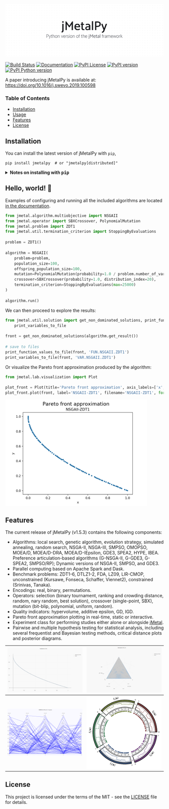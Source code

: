 ![jMetalPy](docs/source/jmetalpy.png)

[![Build Status](https://img.shields.io/travis/jMetal/jMetalPy/master.svg?style=flat-square)](https://travis-ci.org/jMetal/jMetalPy)
[![Documentation](https://img.shields.io/badge/docs-online-success?style=flat-square)](https://jmetal.github.io/jMetalPy/index.html)
[![PyPI License](https://img.shields.io/pypi/l/jMetalPy.svg?style=flat-square)]()
[![PyPI version](https://img.shields.io/pypi/v/jMetalPy.svg?style=flat-square)]()
[![PyPI Python version](https://img.shields.io/pypi/pyversions/jMetalPy.svg?style=flat-square)]()

A paper introducing jMetalPy is available at: https://doi.org/10.1016/j.swevo.2019.100598

### Table of Contents
- [Installation](#installation)
- [Usage](#hello-world-)
- [Features](#features)
- [License](#license)

## Installation

You can install the latest version of jMetalPy with `pip`, 

```console
pip install jmetalpy  # or "jmetalpy[distributed]"
```

<details><summary><b>Notes on installing with <tt>pip</tt></b></summary>
<p>

jMetalPy includes features for parallel and distributed computing based on [pySpark](https://spark.apache.org/docs/latest/api/python/index.html) and [Dask](https://dask.org/).

These (extra) dependencies are *not* automatically installed when running `pip`, which only comprises the core functionality of the framework (enough for most users):

```console
pip install jmetalpy
```

This is the equivalent of running: 

```console
pip install "jmetalpy[core]"
```

Other supported commands are listed next:

```console
pip install "jmetalpy[docs]"  # Install requirements for building docs
pip install "jmetalpy[distributed]"  # Install requirements for parallel/distributed computing
pip install "jmetalpy[complete]"  # Install all requirements
```

</p>
</details>

## Hello, world! 👋

Examples of configuring and running all the included algorithms are located [in the documentation](https://jmetal.github.io/jMetalPy/multiobjective.algorithms.html).

```python
from jmetal.algorithm.multiobjective import NSGAII
from jmetal.operator import SBXCrossover, PolynomialMutation
from jmetal.problem import ZDT1
from jmetal.util.termination_criterion import StoppingByEvaluations

problem = ZDT1()

algorithm = NSGAII(
    problem=problem,
    population_size=100,
    offspring_population_size=100,
    mutation=PolynomialMutation(probability=1.0 / problem.number_of_variables, distribution_index=20),
    crossover=SBXCrossover(probability=1.0, distribution_index=20),
    termination_criterion=StoppingByEvaluations(max=25000)
)

algorithm.run()
```

We can then proceed to explore the results:

```python
from jmetal.util.solution import get_non_dominated_solutions, print_function_values_to_file, \ 
    print_variables_to_file

front = get_non_dominated_solutions(algorithm.get_result())

# save to files
print_function_values_to_file(front, 'FUN.NSGAII.ZDT1')
print_variables_to_file(front, 'VAR.NSGAII.ZDT1')
```

Or visualize the Pareto front approximation produced by the algorithm:

```python
from jmetal.lab.visualization import Plot

plot_front = Plot(title='Pareto front approximation', axis_labels=['x', 'y'])
plot_front.plot(front, label='NSGAII-ZDT1', filename='NSGAII-ZDT1', format='png')
```

<img src=docs/source/_static/NSGAII-ZDT1.png width=450 alt="Pareto front approximation">

## Features
The current release of jMetalPy (v1.5.3) contains the following components:

* Algorithms: local search, genetic algorithm, evolution strategy, simulated annealing, random search, NSGA-II, NSGA-III, SMPSO, OMOPSO, MOEA/D, MOEA/D-DRA, MOEA/D-IEpsilon, GDE3, SPEA2, HYPE, IBEA. Preference articulation-based algorithms (G-NSGA-II, G-GDE3, G-SPEA2, SMPSO/RP); Dynamic versions of NSGA-II, SMPSO, and GDE3.
* Parallel computing based on Apache Spark and Dask.
* Benchmark problems: ZDT1-6, DTLZ1-2, FDA, LZ09, LIR-CMOP, unconstrained (Kursawe, Fonseca, Schaffer, Viennet2), constrained (Srinivas, Tanaka).
* Encodings: real, binary, permutations.
* Operators: selection (binary tournament, ranking and crowding distance, random, nary random, best solution), crossover (single-point, SBX), mutation (bit-blip, polynomial, uniform, random).
* Quality indicators: hypervolume, additive epsilon, GD, IGD.
* Pareto front approximation plotting in real-time, static or interactive.
* Experiment class for performing studies either alone or alongside [jMetal](https://github.com/jMetal/jMetal).
* Pairwise and multiple hypothesis testing for statistical analysis, including several frequentist and Bayesian testing methods, critical distance plots and posterior diagrams.

| ![Scatter plot 2D](docs/source/_static/2D.gif) | ![Scatter plot 3D](docs/source/_static/3D.gif) |
|-------------- | ----------------  |
| ![Parallel coordinates](docs/source/_static/p-c.gif) | ![Interactive chord plot](docs/source/_static/chordplot.gif) |

## License
This project is licensed under the terms of the MIT - see the [LICENSE](LICENSE) file for details.